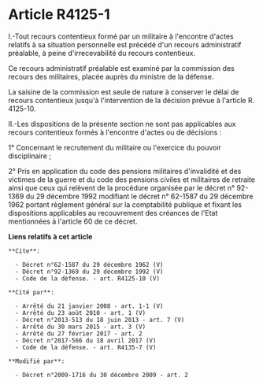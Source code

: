 # Article R4125-1

I.-Tout recours contentieux formé par un militaire à l'encontre d'actes relatifs à sa situation personnelle est précédé d'un
recours administratif préalable, à peine d'irrecevabilité du recours contentieux. 

Ce recours administratif préalable est examiné par la commission des recours des militaires, placée auprès du ministre de la
défense. 

La saisine de la commission est seule de nature à conserver le délai de recours contentieux jusqu'à l'intervention de la
décision prévue à l'article R. 4125-10. 

II.-Les dispositions de la présente section ne sont pas applicables aux recours contentieux formés à l'encontre d'actes ou de
décisions : 

1° Concernant le recrutement du militaire ou l'exercice du pouvoir disciplinaire ; 

2° Pris en application du code des pensions militaires d'invalidité et des victimes de la guerre et du code des pensions
civiles et militaires de retraite ainsi que ceux qui relèvent de la procédure organisée par le décret n° 92-1369 du 29
décembre 1992 modifiant le décret n° 62-1587 du 29 décembre 1962 portant règlement général sur la comptabilité publique et
fixant les dispositions applicables au recouvrement des créances de l'Etat mentionnées à l'article 60 de ce décret.

**Liens relatifs à cet article**

	**Cite**:

	  - Décret n°62-1587 du 29 décembre 1962 (V)
	  - Décret n°92-1369 du 29 décembre 1992 (V)
	  - Code de la défense. - art. R4125-10 (V)

	**Cité par**:

	  - Arrêté du 21 janvier 2008 - art. 1-1 (V)
	  - Arrêté du 23 août 2010 - art. 1 (V)
	  - Décret n°2013-513 du 18 juin 2013 - art. 7 (V)
	  - Arrêté du 30 mars 2015 - art. 3 (V)
	  - Arrêté du 27 février 2017 - art. 2
	  - Décret n°2017-566 du 18 avril 2017 (V)
	  - Code de la défense. - art. R4135-7 (V)

	**Modifié par**:

	  - Décret n°2009-1716 du 30 décembre 2009 - art. 2
